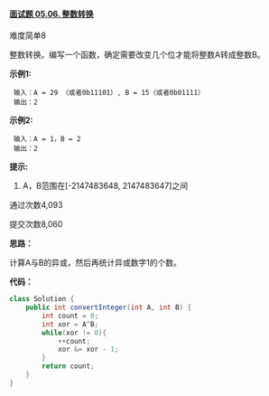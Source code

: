 #### [面试题 05.06. 整数转换](https://leetcode-cn.com/problems/convert-integer-lcci/)

难度简单8

整数转换。编写一个函数，确定需要改变几个位才能将整数A转成整数B。

**示例1:**

```
 输入：A = 29 （或者0b11101）, B = 15（或者0b01111）
 输出：2
```

**示例2:**

```
 输入：A = 1，B = 2
 输出：2
```

**提示:**

1. A，B范围在[-2147483648, 2147483647]之间

通过次数4,093

提交次数8,060



**思路：**

计算A与B的异或，然后再统计异或数字1的个数。



**代码：**

```java
class Solution {
    public int convertInteger(int A, int B) {
        int count = 0;
        int xor = A^B;
        while(xor != 0){
            ++count;
            xor &= xor - 1;
        }
        return count;
    }
}
```

